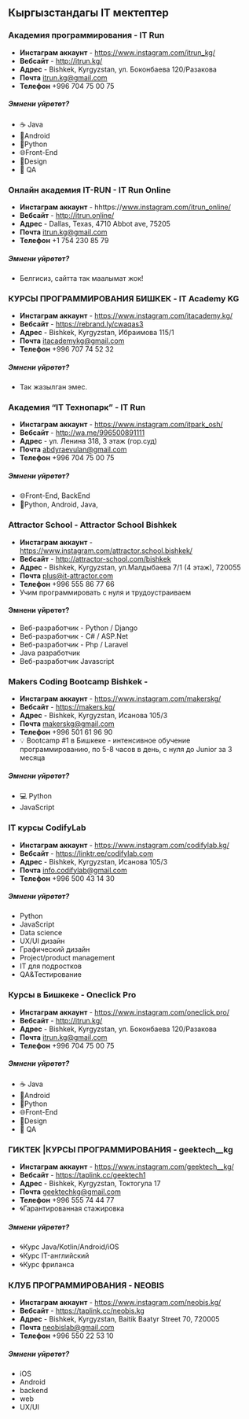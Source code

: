 ## Кыргызстандагы IT мектептер

### Академия программирования - IT Run

- **Инстаграм аккаунт** - https://www.instagram.com/itrun_kg/
- **Вебсайт** - http://itrun.kg/
- **Адрес** - Bishkek, Kyrgyzstan, ул. Боконбаева 120/Разакова
- **Почта** itrun.kg@gmail.com
- **Телефон** +996 704 75 00 75

##### Эмнени үйрөтөт?

- ☕️ Java 
- 📱Android
- 🐍Python 
- 🌐Front-End
- 🎨Design 
- 🔎 QA 


### Онлайн академия IT-RUN - IT Run Online

- **Инстаграм аккаунт** - hhttps://www.instagram.com/itrun_online/
- **Вебсайт** - http://itrun.online/
- **Адрес** - Dallas, Texas, 4710 Abbot ave, 75205
- **Почта** itrun.kg@gmail.com
- **Телефон** +1 754 230 85 79

##### Эмнени үйрөтөт?

- Белгисиз, сайтта так маалымат жок!



### КУРСЫ ПРОГРАММИРОВАНИЯ БИШКЕК - IT Academy KG

- **Инстаграм аккаунт** - https://www.instagram.com/itacademy.kg/
- **Вебсайт** - https://rebrand.ly/cwaqas3
- **Адрес** - Bishkek, Kyrgyzstan, Ибраимова 115/1
- **Почта** itacademykg@gmail.com
- **Телефон** +996 707 74 52 32

##### Эмнени үйрөтөт?

- Так жазылган эмес.


### Академия “IT Технопарк” - IT Run

- **Инстаграм аккаунт** - https://www.instagram.com/itpark_osh/
- **Вебсайт** - http://wa.me/996500891111
- **Адрес** - ул. Ленина 318, 3 этаж (гор.суд)
- **Почта** abdyraevulan@gmail.com
- **Телефон** +996 704 75 00 75

##### Эмнени үйрөтөт?

- 🌐Front-End, BackEnd
- 📱Python, Android, Java,  


### Attractor School - Attractor School Bishkek

- **Инстаграм аккаунт** - https://www.instagram.com/attractor.school.bishkek/
- **Вебсайт** - http://attractor-school.com/bishkek
- **Адрес** - Bishkek, Kyrgyzstan, ул.Малдыбаева 7/1 (4 этаж), 720055
- **Почта** plus@it-attractor.com
- **Телефон** +996 555 86 77 66
- Учим программировать с нуля и трудоустраиваем

#### Эмнени үйрөтөт?

- Веб-разработчик - Python / Django
- Bеб-разработчик - C# / ASP.Net
- Bеб-разработчик - Php / Laravel
- Java разработчик
- Bеб-разработчик Javascript


### Makers Coding Bootcamp Bishkek - 

- **Инстаграм аккаунт** - https://www.instagram.com/makerskg/
- **Вебсайт** - https://makers.kg/
- **Адрес** - Bishkek, Kyrgyzstan, Исанова 105/3
- **Почта** makerskg@gmail.com
- **Телефон** +996 501 61 96 90
- 💡 Bootcamp #1 в Бишкеке - интенсивное обучение программированию, по 5-8 часов в день, с нуля до Junior за 3 месяца

##### Эмнени үйрөтөт?

- 💻 Python
- JavaScript


### IT курсы CodifyLab 

- **Инстаграм аккаунт** - https://www.instagram.com/codifylab.kg/
- **Вебсайт** - https://linktr.ee/codifylab.com
- **Адрес** - Bishkek, Kyrgyzstan, Исанова 105/3
- **Почта** info.codifylab@gmail.com
- **Телефон** +996 500 43 14 30

##### Эмнени үйрөтөт?

- Python
- JavaScript
- Data science
- UX/UI дизайн
- Графический дизайн
- Project/product management
- IT для подростков
- QA&Тестирование


### Курсы в Бишкеке - Oneclick Pro

- **Инстаграм аккаунт** - https://www.instagram.com/oneclick.pro/
- **Вебсайт** - http://itrun.kg/
- **Адрес** - Bishkek, Kyrgyzstan, ул. Боконбаева 120/Разакова
- **Почта** itrun.kg@gmail.com
- **Телефон** +996 704 75 00 75

##### Эмнени үйрөтөт?

- ☕️ Java 
- 📱Android
- 🐍Python 
- 🌐Front-End
- 🎨Design 
- 🔎 QA 


### ГИКТЕК |КУРСЫ ПРОГРАММИРОВАНИЯ - geektech__kg

- **Инстаграм аккаунт** - https://www.instagram.com/geektech__kg/
- **Вебсайт** - https://taplink.cc/geektech1
- **Адрес** - Bishkek, Kyrgyzstan,  Токтогула 17
- **Почта** geektechkg@gmail.com
- **Телефон** +996 555 74 44 77
- 🌀Гарантированная стажировка

##### Эмнени үйрөтөт?

- 🌀Курс Java/Kotlin/Android/iOS
- 🌀Курс IT-английский
- 🌀Курс фриланса



### КЛУБ ПРОГРАММИРОВАНИЯ - NEOBIS

- **Инстаграм аккаунт** - https://www.instagram.com/neobis.kg/
- **Вебсайт** - https://taplink.cc/neobis.kg
- **Адрес** - Bishkek, Kyrgyzstan, Baitik Baatyr Street 70, 720005
- **Почта** neobislab@gmail.com
- **Телефон** +996 550 22 53 10

##### Эмнени үйрөтөт?

- iOS 
- Android
- backend
- web
- UX/UI 
